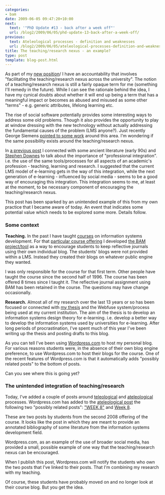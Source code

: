 ```yaml
---
categories:
- bam
date: 2009-06-05 09:47:20+10:00
next:
  text: '"PhD Update #13 - back after a week off"'
  url: /blog2/2009/06/05/phd-update-13-back-after-a-week-off/
previous:
  text: Ateleological processes - definition and weaknesses
  url: /blog2/2009/06/05/ateleological-processes-definition-and-weaknesses/
title: The teaching/research nexus - an example?
type: post
template: blog-post.html
---
```

As part of my [new position](/blog2/2009/08/20/elearning-and-innovation-specialist-report-1-4-20-august)/ I have an accountability that involves "facilitating the teaching/research nexus across the university". The notion of a teaching/research nexus is still a fairly opaque term for me (something I'll remedy in the future). While I can see the rationale behind the idea, I have my cynical doubts about whether it will end up being a term that has a meaningful impact or becomes as abused and misused as some other "terms" - e.g. generic attributes, lifelong learning etc.

The rise of social software potentially provides some interesting ways to address some old problems. Though it also provides the opportunity to play at window dressing with the new technology without actually addressing the fundamental causes of the problem (LMS anyone?). Just recently George Siemens [pointed to some work](http://www.elearnspace.org/blog/2009/06/04/investigating-the-application-of-social-software-to-support-networked-learning/) around this area. I'm wondering if the same possibility exists around the teaching/research nexus.

In [a previous post](/blog2/2009/04/29/integration-with-professional-lives-of-academics-why-industrial-e-learning-fails-and-why-post-industrial-might-work/) I connected with some ancient literature (early 90s) and [Stephen Downes](http://www.downes.ca/) to talk about the importance of "professional integration". i.e. the use of the same tools/processes for all aspects of an academic's profession - teaching, learning and research. I suggested that the current LMS model of e-learning gets in the way of this integration, while the next generation of e-learning - influenced by social media - seems to be a good way of encouraging this integration. This integration seems to me, at least at the moment, to be necessary component of encouraging the teaching/research nexus.

This post has been sparked by an unintended example of this from my own practice that I became aware of today. An event that indicates some potential value which needs to be explored some more. Details follow.

### Some context

**Teaching.** In the past I have taught [courses](http://webfuse.cqu.edu.au/Courses/2006/T2/COIS20025) on information systems development. For that [particular course offering](http://webfuse.cqu.edu.au/Courses/2006/T2/COIS20025) I developed [the BAM project/tool](/blog2/research/bam-blog-aggregation-management/) as a way to encourage students to keep reflective journals using their own individual blog. The students' blogs were not provided within a LMS. Instead they created their blogs on whatever public engine they wanted.

I was only responsible for the course for that first term. Other people have taught the course since the second half of 1996. The course has been offered 8 times since I taught it. The reflective journal assignment using BAM has been retained in the course. The questions may have change occasionally.

**Research.** Almost all of my research over the last 13 years or so has been focused or connected with [my thesis](/blog2/research/phd-thesis/) and the Webfuse system/process being used at my current institution. The aim of the thesis is to develop an information systems design theory for e-learning. i.e. develop a better way to develop the information systems used by universities for e-learning. After long periods of procrastination, I've spent much of this year I've been writing up the thesis and posting drafts to this blog.

As you can tell I've been using [Wordpress.com](http://wordpress.com) to host my personal blog. For various reasons students were, in the absence of their own blog engine preference, to use Wordpress.com to host their blogs for the course. One of the recent features of Wordpress.com is that it automatically adds "possibly related posts" to the bottom of posts.

Can you see where this is going yet?

### The unintended integration of teaching/research

Today, I've added a couple of posts around [teleological](/blog2/2009/06/05/teleological-design-definition-and-weaknesses/) and [ateleological](/blog2/2009/06/05/ateleological-processes-definition-and-weaknesses/) processes. Wordpress.com has added to the [ateleological post](/blog2/2009/06/05/ateleological-processes-definition-and-weaknesses/) the following two "possibly related posts": ["WEEK 8"](http://atamtej.wordpress.com/2008/10/01/week-8/) and [Week 8](http://mangat.wordpress.com/2008/10/01/week-8/).

These are two posts by students from the second 2008 offering of the course. It looks like the post in which they are meant to provide an annotated bibliography of some literature from the information systems development field.

Wordpress.com, as an example of the use of broader social media, has provided a small, possible example of one way that the teaching/research nexus can be encouraged.

When I publish this post, Wordpress.com will notify the students who own the two posts that I've linked to their posts. That I'm combining my research with my teaching.

Of course, these students have probably moved on and no longer look at their course blog. But you get the idea.